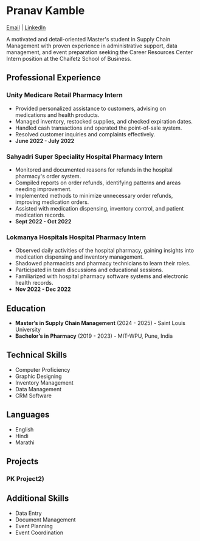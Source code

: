 # Pranav Kamble
[Email](mailto:pranav.kamble@slu.edu) | [LinkedIn](https://www.linkedin.com/in/pranav-kamble-5599841a3/)

A motivated and detail-oriented Master's student in Supply Chain Management with proven experience in administrative support, data management, and event preparation seeking the Career Resources Center Intern position at the Chaifetz School of Business.

## **Professional Experience**

### **Unity Medicare Retail Pharmacy Intern**
- Provided personalized assistance to customers, advising on medications and health products.
- Managed inventory, restocked supplies, and checked expiration dates.
- Handled cash transactions and operated the point-of-sale system.
- Resolved customer inquiries and complaints effectively.
- **June 2022 - July 2022**

### **Sahyadri Super Speciality Hospital Pharmacy Intern**
- Monitored and documented reasons for refunds in the hospital pharmacy's order system.
- Compiled reports on order refunds, identifying patterns and areas needing improvement.
- Implemented methods to minimize unnecessary order refunds, improving medication orders.
- Assisted with medication dispensing, inventory control, and patient medication records.
- **Sept 2022 - Oct 2022**

### **Lokmanya Hospitals Hospital Pharmacy Intern**
- Observed daily activities of the hospital pharmacy, gaining insights into medication dispensing and inventory management.
- Shadowed pharmacists and pharmacy technicians to learn their roles.
- Participated in team discussions and educational sessions.
- Familiarized with hospital pharmacy software systems and electronic health records.
- **Nov 2022 - Dec 2022**

## **Education**
- **Master’s in Supply Chain Management** (2024 - 2025) - Saint Louis University
- **Bachelor’s in Pharmacy** (2019 - 2023) - MIT-WPU, Pune, India

## **Technical Skills**
- Computer Proficiency
- Graphic Designing
- Inventory Management
- Data Management
- CRM Software

## **Languages**
- English
- Hindi
- Marathi

## **Projects**

### PK Project2)


## **Additional Skills**
- Data Entry
- Document Management
- Event Planning
- Event Coordination
